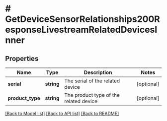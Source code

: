# # GetDeviceSensorRelationships200ResponseLivestreamRelatedDevicesInner

## Properties

Name | Type | Description | Notes
------------ | ------------- | ------------- | -------------
**serial** | **string** | The serial of the related device | [optional]
**product_type** | **string** | The product type of the related device | [optional]

[[Back to Model list]](../../README.md#models) [[Back to API list]](../../README.md#endpoints) [[Back to README]](../../README.md)

